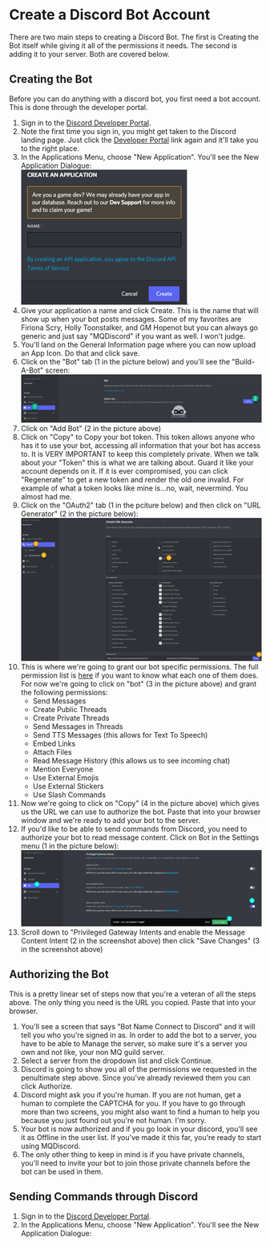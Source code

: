 # Create a Discord Bot Account

There are two main steps to creating a Discord Bot.  The first is Creating the Bot itself while giving it all of the permissions it needs.  The second is adding it to your server.
Both are covered below.

## Creating the Bot

Before you can do anything with a discord bot, you first need a bot account.  This is done through the developer portal.

1. Sign in to the [Discord Developer Portal][ddp].
2. Note the first time you sign in, you might get taken to the Discord landing page.  Just click the [Developer Portal][ddp] link again and it'll take you to the right place.
3. In the Applications Menu, choose "New Application".  You'll see the New Application Dialogue:  
![New Application Dialogue](images/New_Application_Dialogue.png).
4. Give your application a name and click Create.  This is the name that will show up when your bot posts messages.  Some of my favorites are Firiona Scry, Holly Toonstalker, and GM Hopenot but you can always go generic and just say "MQDiscord" if you want as well.  I won't judge.
5. You'll land on the General Information page where you can now upload an App Icon.  Do that and click save.
6. Click on the "Bot" tab (1 in the picture below) and you'll see the "Build-A-Bot" screen:  
![Build-A-Bot](images/Build_A_Bot.png)
7. Click on "Add Bot" (2 in the picture above)
8. Click on "Copy" to Copy your bot token.  This token allows anyone who has it to use your bot, accessing all information that your bot has access to.  It is VERY IMPORTANT to keep this completely private.  When we talk about your "Token" this is what we are talking about.  Guard it like your account depends on it.  If it is ever compromised, you can click "Regenerate" to get a new token and render the old one invalid.  For example of what a token looks like mine is...no, wait, nevermind.  You almost had me.
9. Click on the "OAuth2" tab (1 in the pciture below) and then click on "URL Generator" (2 in the picture below):  
![OAuth2](images/OAuth2_URL_Generator.png)
10. This is where we're going to grant our bot specific permissions.  The full permission list is [here][perms] if you want to know what each one of them does.  For now we're going to click on "bot" (3 in the picture above) and grant the following permissions:
    -  Send Messages
    -  Create Public Threads
    -  Create Private Threads
    -  Send Messages in Threads
    -  Send TTS Messages (this allows for Text To Speech)
    -  Embed Links
    -  Attach Files
    -  Read Message History (this allows us to see incoming chat)
    -  Mention Everyone
    - Use External Emojis
    - Use External Stickers
    - Use Slash Commands
11.  Now we're going to click on "Copy" (4 in the picture above) which gives us the URL we can use to authorize the bot.  Paste that into your browser window and we're ready to add your bot to the server.
12.  If you'd like to be able to send commands from Discord, you need to authorize your bot to read message content.  Click on Bot in the Settings menu (1 in the picture below):
![OAuth2](images/Privileged_Gateway_Intents.png)
13.  Scroll down to "Privileged Gateway Intents and enable the Message Content Intent (2 in the screenshot above) then click "Save Changes" (3 in the screenshot above)

## Authorizing the Bot

This is a pretty linear set of steps now that you're a veteran of all the steps above.  The only thing you need is the URL you copied.  Paste that into your browser.

1.  You'll see a screen that says "Bot Name Connect to Discord" and it will tell you who you're signed in as.  In order to add the bot to a server, you have to be able to Manage the server, so make sure it's a server you own and not like, your non MQ guild server.
2.  Select a server from the dropdown list and click Continue.
3.  Discord is going to show you all of the permissions we requested in the penultimate step above.  Since you've already reviewed them you can click Authorize.
4.  Discord might ask you if you're human.  If you are not human, get a human to complete the CAPTCHA for you.  If you have to go through more than two screens, you might also want to find a human to help you because you just found out you're not human.  I'm sorry.
5.  Your bot is now authorized and if you go look in your discord, you'll see it as Offline in the user list.  If you've made it this far, you're ready to start using MQDiscord.
6.  The only other thing to keep in mind is if you have private channels, you'll need to invite your bot to join those private channels before the bot can be used in them.

## Sending Commands through Discord

1. Sign in to the [Discord Developer Portal][ddp].
2. In the Applications Menu, choose "New Application".  You'll see the New Application Dialogue:  

[ddp]:(https://discord.com/developers/applications)
[perms]:(https://discord.com/developers/docs/topics/oauth2)


